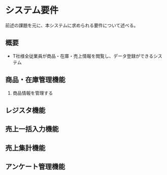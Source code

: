# システム要件
前述の課題を元に、本システムに求められる要件について述べる。

## 概要
- T社様全従業員が商品・在庫・売上情報を閲覧し、データ登録ができるシステム


## 商品・在庫管理機能
1. 商品情報を管理する

## レジスタ機能

## 売上一括入力機能

## 売上集計機能

## アンケート管理機能